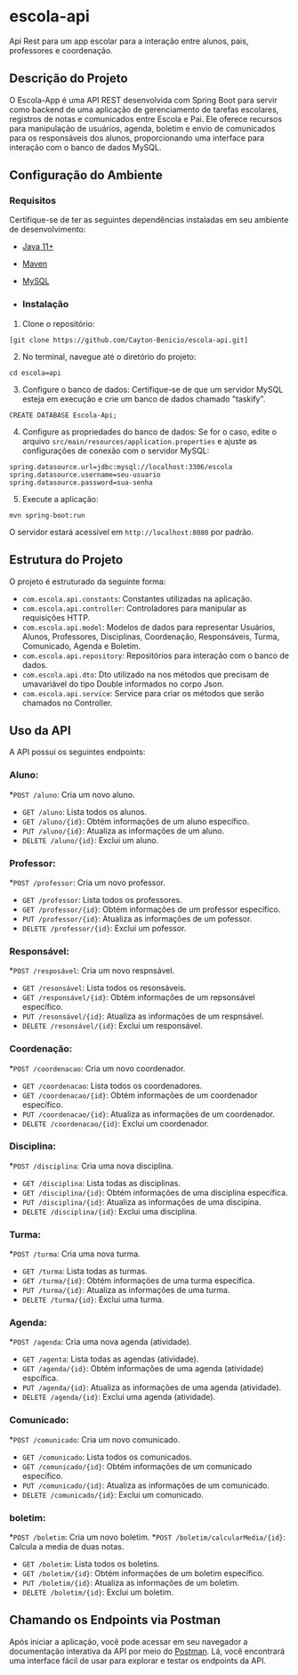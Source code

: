 # escola-api
Api Rest para um app escolar para a interação entre alunos, pais, professores e coordenação.

## Descrição do Projeto
O Escola-App é uma API REST desenvolvida com Spring Boot para servir como backend de uma aplicação de gerenciamento de tarefas escolares, registros de notas e comunicados entre Escola e Pai. Ele oferece recursos para manipulação de usuários, agenda, boletim e envio de comunicados para os responsáveis dos alunos, proporcionando uma interface para interação com o banco de dados MySQL.

## Configuração do Ambiente

### Requisitos
Certifique-se de ter as seguintes dependências instaladas em seu ambiente de desenvolvimento:

* [Java 11+](https://www.oracle.com/br/java/technologies/javase/jdk11-archive-downloads.html)
* [Maven](https://maven.apache.org/download.cgi)
* [MySQL](https://dev.mysql.com/downloads/installer/)

* ### Instalação
1. Clone o repositório:
```
[git clone https://github.com/Cayton-Benicio/escola-api.git]
```
2. No terminal, navegue até o diretório do projeto:
```
cd escola=api
```
3. Configure o banco de dados:
Certifique-se de que um servidor MySQL esteja em execução e crie um banco de dados chamado "taskify".
```
CREATE DATABASE Escola-Api;
```
4. Configure as propriedades do banco de dados:
Se for o caso, edite o arquivo `src/main/resources/application.properties` e ajuste as configurações de conexão com o servidor MySQL:
```
spring.datasource.url=jdbc:mysql://localhost:3306/escola
spring.datasource.username=seu-usuario
spring.datasource.password=sua-senha
```
5. Execute a aplicação:
```
mvn spring-boot:run
```
O servidor estará acessível em `http://localhost:8080` por padrão.

## Estrutura do Projeto
O projeto é estruturado da seguinte forma:
* `com.escola.api.constants`: Constantes utilizadas na aplicação.
* `com.escola.api.controller`: Controladores para manipular as requisições HTTP.
* `com.escola.api.model`: Modelos de dados para representar Usuários, Alunos, Professores, Disciplinas, Coordenação, Responsáveis, Turma, Comunicado, Agenda e Boletim.
* `com.escola.api.repository`: Repositórios para interação com o banco de dados.
* `com.escola.api.dto`: Dto utilizado na nos métodos que precisam de umavariável do tipo Double informados no corpo Json.
* `com.escola.api.service`: Service para criar os métodos que serão chamados no Controller.

## Uso da API
A API possui os seguintes endpoints:

### Aluno:
*`POST /aluno`: Cria um novo aluno.
* `GET /aluno`: Lista todos os alunos.
* `GET /aluno/{id}`: Obtém informações de um aluno específico.
* `PUT /aluno/{id}`: Atualiza as informações de um aluno.
* `DELETE /aluno/{id}`: Exclui um aluno.

### Professor:
*`POST /professor`: Cria um novo professor.
* `GET /professor`: Lista todos os professores.
* `GET /professor/{id}`: Obtém informações de um professor específico.
* `PUT /professor/{id}`: Atualiza as informações de um pofessor.
* `DELETE /professor/{id}`: Exclui um pofessor.

### Responsável:
*`POST /resposável`: Cria um novo respnsável.
* `GET /resonsável`: Lista todos os resonsáveis.
* `GET /responsável/{id}`: Obtém informações de um repsonsável específico.
* `PUT /resonsável/{id}`: Atualiza as informações de um respnsável.
* `DELETE /resonsável/{id}`: Exclui um responsável.

### Coordenação:
*`POST /coordenacao`: Cria um novo coordenador.
* `GET /coordenacao`: Lista todos os coordenadores.
* `GET /coordenacao/{id}`: Obtém informações de um coordenador específico.
* `PUT /coordenacao/{id}`: Atualiza as informações de um coordenador.
* `DELETE /coordenacao/{id}`: Exclui um coordenador.

### Disciplina:
*`POST /disciplina`: Cria uma nova disciplina.
* `GET /disciplina`: Lista todas as disciplinas.
* `GET /disciplina/{id}`: Obtém informações de uma disciplina específica.
* `PUT /disciplina/{id}`: Atualiza as informações de uma discipina.
* `DELETE /disciplina/{id}`: Exclui uma disciplina.

### Turma:
*`POST /turma`: Cria uma nova turma.
* `GET /turma`: Lista todas as turmas.
* `GET /turma/{id}`: Obtém informações de uma turma específica.
* `PUT /turma/{id}`: Atualiza as informações de uma turma.
* `DELETE /turma/{id}`: Exclui uma turma.

### Agenda:
*`POST /agenda`: Cria uma nova agenda (atividade).
* `GET /agenta`: Lista todas as agendas (atividade).
* `GET /agenda/{id}`: Obtém informações de uma agenda (atividade) espcífica.
* `PUT /agenda/{id}`: Atualiza as informações de uma agenda (atividade).
* `DELETE /agenda/{id}`: Exclui uma agenda (atividade).

### Comunicado:
*`POST /comunicado`: Cria um novo comunicado.
* `GET /comunicado`: Lista todos os comunicados.
* `GET /comunicado/{id}`: Obtém informações de um comunicado específico.
* `PUT /comunicado/{id}`: Atualiza as informações de um comunicado.
* `DELETE /comunicado/{id}`: Exclui um comunicado.

### boletim:
*`POST /boletim`: Cria um novo boletim.
*`POST /boletim/calcularMedia/{id}`: Calcula a media de duas notas.
* `GET /boletim`: Lista todos os boletins.
* `GET /boletim/{id}`: Obtém informações de um boletim específico.
* `PUT /boletim/{id}`: Atualiza as informações de um boletim.
* `DELETE /boletim/{id}`: Exclui um boletim.

## Chamando os Endpoints via Postman
Após iniciar a aplicação, você pode acessar em seu navegador a documentação interativa da API por meio do [Postman](http://localhost:8080/swagger-ui.html). Lá, você encontrará uma interface fácil de usar para explorar e testar os endpoints da API.




